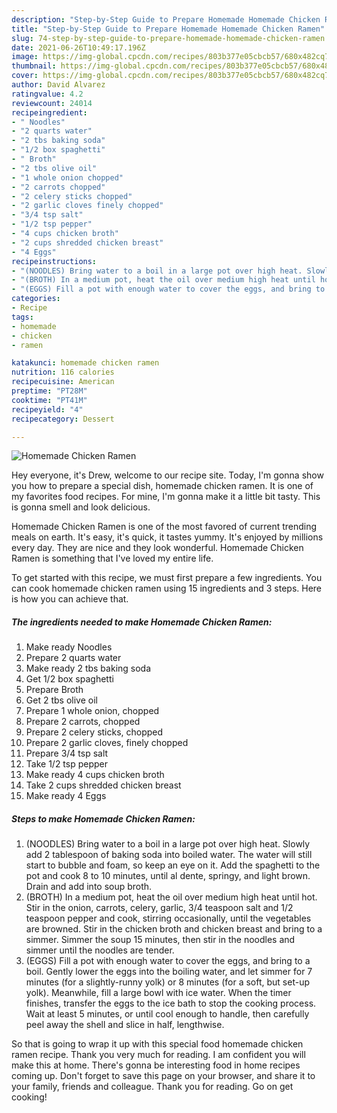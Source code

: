 ```yaml
---
description: "Step-by-Step Guide to Prepare Homemade Homemade Chicken Ramen"
title: "Step-by-Step Guide to Prepare Homemade Homemade Chicken Ramen"
slug: 74-step-by-step-guide-to-prepare-homemade-homemade-chicken-ramen
date: 2021-06-26T10:49:17.196Z
image: https://img-global.cpcdn.com/recipes/803b377e05cbcb57/680x482cq70/homemade-chicken-ramen-recipe-main-photo.jpg
thumbnail: https://img-global.cpcdn.com/recipes/803b377e05cbcb57/680x482cq70/homemade-chicken-ramen-recipe-main-photo.jpg
cover: https://img-global.cpcdn.com/recipes/803b377e05cbcb57/680x482cq70/homemade-chicken-ramen-recipe-main-photo.jpg
author: David Alvarez
ratingvalue: 4.2
reviewcount: 24014
recipeingredient:
- " Noodles"
- "2 quarts water"
- "2 tbs baking soda"
- "1/2 box spaghetti"
- " Broth"
- "2 tbs olive oil"
- "1 whole onion chopped"
- "2 carrots chopped"
- "2 celery sticks chopped"
- "2 garlic cloves finely chopped"
- "3/4 tsp salt"
- "1/2 tsp pepper"
- "4 cups chicken broth"
- "2 cups shredded chicken breast"
- "4 Eggs"
recipeinstructions:
- "(NOODLES) Bring water to a boil in a large pot over high heat. Slowly add 2 tablespoon of baking soda into boiled water. The water will still start to bubble and foam, so keep an eye on it. Add the spaghetti to the pot and cook 8 to 10 minutes, until al dente, springy, and light brown. Drain and add into soup broth."
- "(BROTH) In a medium pot, heat the oil over medium high heat until hot. Stir in the onion, carrots, celery, garlic, 3/4 teaspoon salt and 1/2 teaspoon pepper and cook, stirring occasionally, until the vegetables are browned. Stir in the chicken broth and chicken breast and bring to a simmer. Simmer the soup 15 minutes, then stir in the noodles and simmer until the noodles are tender."
- "(EGGS) Fill a pot with enough water to cover the eggs, and bring to a boil. Gently lower the eggs into the boiling water, and let simmer for 7 minutes (for a slightly-runny yolk) or 8 minutes (for a soft, but set-up yolk). Meanwhile, fill a large bowl with ice water. When the timer finishes, transfer the eggs to the ice bath to stop the cooking process. Wait at least 5 minutes, or until cool enough to handle, then carefully peel away the shell and slice in half, lengthwise."
categories:
- Recipe
tags:
- homemade
- chicken
- ramen

katakunci: homemade chicken ramen 
nutrition: 116 calories
recipecuisine: American
preptime: "PT28M"
cooktime: "PT41M"
recipeyield: "4"
recipecategory: Dessert

---
```



![Homemade Chicken Ramen](https://img-global.cpcdn.com/recipes/803b377e05cbcb57/680x482cq70/homemade-chicken-ramen-recipe-main-photo.jpg)

Hey everyone, it's Drew, welcome to our recipe site. Today, I'm gonna show you how to prepare a special dish, homemade chicken ramen. It is one of my favorites food recipes. For mine, I'm gonna make it a little bit tasty. This is gonna smell and look delicious.

Homemade Chicken Ramen is one of the most favored of current trending meals on earth. It's easy, it's quick, it tastes yummy. It's enjoyed by millions every day. They are nice and they look wonderful. Homemade Chicken Ramen is something that I've loved my entire life.




To get started with this recipe, we must first prepare a few ingredients. You can cook homemade chicken ramen using 15 ingredients and 3 steps. Here is how you can achieve that.

<!--inarticleads1-->

##### The ingredients needed to make Homemade Chicken Ramen:

1. Make ready  Noodles
1. Prepare 2 quarts water
1. Make ready 2 tbs baking soda
1. Get 1/2 box spaghetti
1. Prepare  Broth
1. Get 2 tbs olive oil
1. Prepare 1 whole onion, chopped
1. Prepare 2 carrots, chopped
1. Prepare 2 celery sticks, chopped
1. Prepare 2 garlic cloves, finely chopped
1. Prepare 3/4 tsp salt
1. Take 1/2 tsp pepper
1. Make ready 4 cups chicken broth
1. Take 2 cups shredded chicken breast
1. Make ready 4 Eggs




<!--inarticleads2-->

##### Steps to make Homemade Chicken Ramen:

1. (NOODLES) Bring water to a boil in a large pot over high heat. Slowly add 2 tablespoon of baking soda into boiled water. The water will still start to bubble and foam, so keep an eye on it. Add the spaghetti to the pot and cook 8 to 10 minutes, until al dente, springy, and light brown. Drain and add into soup broth.
1. (BROTH) In a medium pot, heat the oil over medium high heat until hot. Stir in the onion, carrots, celery, garlic, 3/4 teaspoon salt and 1/2 teaspoon pepper and cook, stirring occasionally, until the vegetables are browned. Stir in the chicken broth and chicken breast and bring to a simmer. Simmer the soup 15 minutes, then stir in the noodles and simmer until the noodles are tender.
1. (EGGS) Fill a pot with enough water to cover the eggs, and bring to a boil. Gently lower the eggs into the boiling water, and let simmer for 7 minutes (for a slightly-runny yolk) or 8 minutes (for a soft, but set-up yolk). Meanwhile, fill a large bowl with ice water. When the timer finishes, transfer the eggs to the ice bath to stop the cooking process. Wait at least 5 minutes, or until cool enough to handle, then carefully peel away the shell and slice in half, lengthwise.




So that is going to wrap it up with this special food homemade chicken ramen recipe. Thank you very much for reading. I am confident you will make this at home. There's gonna be interesting food in home recipes coming up. Don't forget to save this page on your browser, and share it to your family, friends and colleague. Thank you for reading. Go on get cooking!

